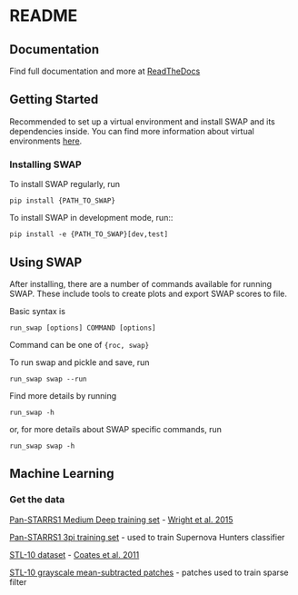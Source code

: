 README
======

Documentation
-------------

Find full documentation and more at [ReadTheDocs](http://hco-experiments.readthedocs.io/en/latest/)

Getting Started
---------------

Recommended to set up a virtual environment and install SWAP
and its dependencies inside. You can find more information about virtual environments
[here](http://python-guide-pt-br.readthedocs.io/en/latest/dev/virtualenvs/).

### Installing SWAP

To install SWAP regularly, run

    pip install {PATH_TO_SWAP}

To install SWAP in development mode, run::

    pip install -e {PATH_TO_SWAP}[dev,test]

Using SWAP
----------

After installing, there are a number of commands available for running SWAP.
These include tools to create plots and export SWAP scores to file.

Basic syntax is

    run_swap [options] COMMAND [options]

Command can be one of `{roc, swap}`

To run swap and pickle and save, run

    run_swap swap --run 

Find more details by running

    run_swap -h

or, for more details about SWAP specific commands, run

    run_swap swap -h

Machine Learning
----------------

### Get the data
[Pan-STARRS1 Medium Deep training set](https://www.dropbox.com/s/dft3qpnfn3clv9y/md_20x20_skew4_SignPreserveNorm_with_confirmed1.mat?dl=0) - [Wright et al. 2015](https://arxiv.org/abs/1501.05470)

[Pan-STARRS1 3pi training set](https://www.dropbox.com/s/btzji6ug9ikwlwm/3pi_20x20_skew2_signPreserveNorm.mat?dl=0) - used to train Supernova Hunters classifier

[STL-10 dataset](https://cs.stanford.edu/~acoates/stl10/) - [Coates et al. 2011](http://cs.stanford.edu/~acoates/papers/coatesleeng_aistats_2011.pdf)

[STL-10 grayscale mean-subtracted patches](https://www.dropbox.com/s/gairqidpyjxtzah/patches_stl-10_unlabeled_meansub_20150409_psdb_6x6.mat?dl=0) - patches used to train sparse filter
